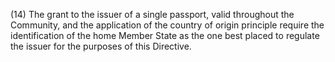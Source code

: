 (14) The grant to the issuer of a single passport, valid throughout the Community, and the application of the country of origin principle require the identification of the home Member State as the one best placed to regulate the issuer for the purposes of this Directive.